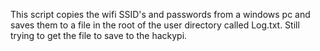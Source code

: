 This script copies the wifi SSID's and passwords from a windows pc and saves them to a file in the root of the user directory called Log.txt.
Still trying to get the file to save to the hackypi.